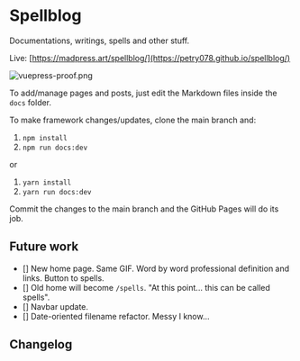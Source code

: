 # Spellblog

Documentations, writings, spells and other stuff.

Live: [https://madpress.art/spellblog/](https://petry078.github.io/spellblog/)

![vuepress-proof.png](https://i.imgur.com/xXpidn5.png)

To add/manage pages and posts, just edit the Markdown files inside the `docs` folder.

To make framework changes/updates, clone the main branch and:
1. `npm install`
1. `npm run docs:dev`

or

1. `yarn install`
1. `yarn run docs:dev`

Commit the changes to the main branch and the GitHub Pages will do its job.

## Future work

* [] New home page. Same GIF. Word by word professional definition and links. Button to spells.
* [] Old home will become `/spells`. "At this point... this can be called spells".
* [] Navbar update.
* [] Date-oriented filename refactor. Messy I know...

## Changelog
